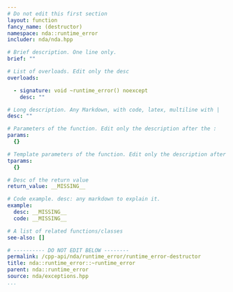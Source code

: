 ```yaml
---
# Do not edit this first section
layout: function
fancy_name: (destructor)
namespace: nda::runtime_error
includer: nda/nda.hpp

# Brief description. One line only.
brief: ""

# List of overloads. Edit only the desc
overloads:

  - signature: void ~runtime_error() noexcept
    desc: ""

# Long description. Any Markdown, with code, latex, multiline with |
desc: ""

# Parameters of the function. Edit only the description after the :
params:
  {}

# Template parameters of the function. Edit only the description after the :
tparams:
  {}

# Desc of the return value
return_value: __MISSING__

# Code example. desc: any markdown to explain it.
example:
  desc: __MISSING__
  code: __MISSING__

# A list of related functions/classes
see-also: []

# ---------- DO NOT EDIT BELOW --------
permalink: /cpp-api/nda/runtime_error/runtime_error-destructor
title: nda::runtime_error::~runtime_error
parent: nda::runtime_error
source: nda/exceptions.hpp
...
```


